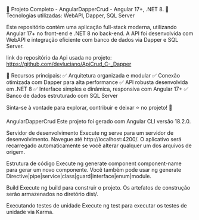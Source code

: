 🚀 Projeto Completo - AngularDapperCrud - Angular 17+, .NET 8.
🔹 Tecnologias utilizadas: WebAPI, Dapper, SQL Server

Este repositório contém uma aplicação full-stack moderna, utilizando Angular 17+ no front-end e .NET 8 no back-end. A API foi desenvolvida com WebAPI e integração eficiente com banco de dados via Dapper e SQL Server.

link do repositório da Api usada no projeto: https://github.com/devluciano/ApiCrud_C-_Dapper

📌 Recursos principais: ✅ Arquitetura organizada e modular ✅ Conexão otimizada com Dapper para alta performance ✅ API robusta desenvolvida em .NET 8 ✅ Interface simples e dinâmica, responsiva com Angular 17+ ✅ Banco de dados estruturado com SQL Server

Sinta-se à vontade para explorar, contribuir e deixar ⭐ no projeto! 🚀

AngularDapperCrud
Este projeto foi gerado com Angular CLI versão 18.2.0.

Servidor de desenvolvimento
Execute ng serve para um servidor de desenvolvimento. Navegue até http://localhost:4200/. O aplicativo será recarregado automaticamente se você alterar qualquer um dos arquivos de origem.

Estrutura de código
Execute ng generate component component-name para gerar um novo componente. Você também pode usar ng generate Directive|pipe|service|class|guard|interface|enum|module.

Build
Execute ng build para construir o projeto. Os artefatos de construção serão armazenados no diretório dist/.

Executando testes de unidade
Execute ng test para executar os testes de unidade via Karma. 

